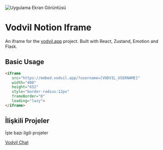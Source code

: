 
![Uygulama Ekran Görüntüsü](https://embed.vodvil.app/iframe.png)

    
# Vodvil Notion Iframe

An iframe for the [vodvil.app](https://vodvil.app) project. Built with React, Zustand, Emotion and Flask.


## Basic Usage

```html
<iframe 
   src="https://embed.vodvil.app/?username=[VODVIL_USERNAME]"
   width="400" 
   height="652"
   style="border-radius:12px" 
   frameBorder="0" 
   loading="lazy">
</iframe>
```


  
## İlişkili Projeler

İşte bazı ilgili projeler

[Vodvil Chat](https://github.com/nurullahkilic/vodvil-chat)

  
